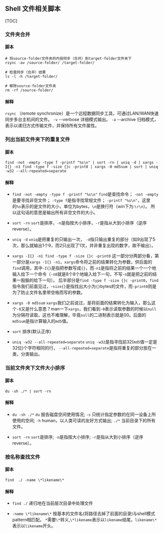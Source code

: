 Shell 文件相关脚本
---------------------------
[TOC]

### 文件夹合并
#### 脚本
```shell
# 将source-folder文件夹的内容同步（合并）到target-folder文件夹下
rsync -av /source-folder/ /target-folder/

# 检查同步（合并）结果
ls -l -h /target-folder/

# 移除source-folder文件夹
rm -rf /source-folder/
```
#### 解释
`rsync`  （remote synchronize）是一个远程数据同步工具，可通过LAN/WAN快速同步多台主机间的文件。
`-v`  --verbose 详细模式输出。
`-a`  --archive 归档模式，表示以递归方式传输文件，并保持所有文件属性。

### 列出当前文件夹下的重复文件
#### 脚本
```shell
find -not -empty -type f -printf "%s\n" | sort -rn | uniq -d | xargs -I{} -n1 find -type f -size {}c -print0 | xargs -0 md5sum | sort | uniq -w32 --all-repeated=separate
```

#### 解释
- `find -not -empty -type f -printf "%s\n"`
`find`是查找命令；
`-not -empty`是要寻找非空文件；
`-type f`是指寻找常规文件；
`-printf "%s\n"`，这里的`%s`表示的是文件的大小，单位为bytes，`\n`是换行符（win下为:`\r\n`）。
所以这句话的意思是输出所有非空文件的大小。

- `sort -rn`
`sort`是排序，`-n`是指按大小排序，`-r`是指从大到小排序（逆序reverse）。

- `uniq -d`
`uniq`是把重复的只输出一次，
`-d`指只输出重复的部分（如9出现了5次，那么就输出1个9，而2只出现了1次，并非重复出现的数字，故不输出）。

- `xargs -I{} -n1 find -type f -size {}c -print0`
这一部分分两部分看，第一部分是`xargs -I{} -n1`，`xargs`命令将之前的结果转化为参数，供后面的`find`调用，其中`-I{}`是指把参数写成`{}`，而`-n1`是指将之前的结果一个一个地输入给下一个命令（`-n8`就是8个8个地输入给下一句，不写`-n`就是把之前的结果一股脑的给下一句）。
后半部分是`find -type f -size {}c -print0`，`find`指令我们前面见过，-`size{}`是指找出大小为`{}`bytes的文件，而`-print0`则是为了防止文件名里带空格而写的参数。

- `xargs -0 md5sum`
`xargs`我们之前说过，是将前面的结果转化为输入，那么这个`-0`又是什么意思？man一下`xargs`，我们看到`-0`表示读取参数的时候以`null`为分隔符读取，这也不难理解，毕竟`null`的二进制表示就是00。后面的`md5sum`是指计算输入的`md5`值。

- `sort`
排序(默认正序)

- `uniq -w32 --all-repeated=separate`
`uniq -w32`是指寻找前32(`md5`值一定是32位)个字符相同的行，
`--all-repeated=separate`是指将重复的部分放在一类，分类输出。

### 当前文件夹下文件大小排序
#### 脚本
```shell 
du -sh ./* | sort -rn
```
#### 解释
- `du -sh ./*`
`du` 报告磁盘空间使用情况; 
`-s` 只统计指定参数的在同一设备上所使用的空间; 
`-h` human，以人类可读的友好方式输出;
`./*` 当前目录下的所有文件。

- `sort -rn`
`sort`是排序; 
`-n`是指按大小排序; 
`-r`是指从大到小排序（逆序reverse）。

### 按名称查找文件
#### 脚本
```shell 
find  ./ -name \*likename\*
```
#### 解释
- `find ./`
递归地在当前层次目录中处理文件

- `-name \*likename\*`
按基本的文件名(将路径去掉了前面的目录)与shell模式pattern相匹配。
`*`需要`\*`转义,`\*likename`表示以`likename`结尾，`likename\*`表示以`likename`开头。